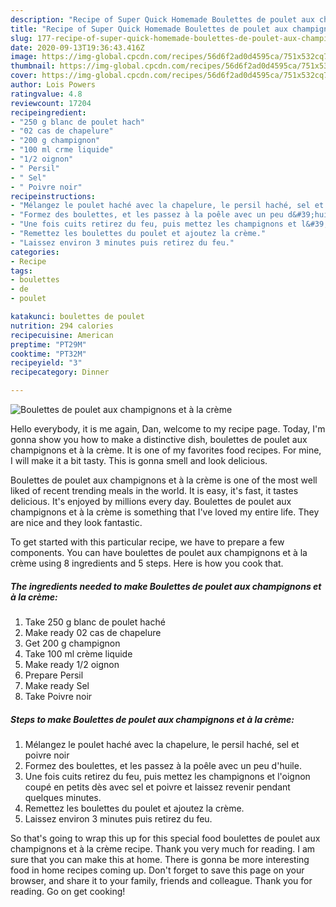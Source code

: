 ```yaml
---
description: "Recipe of Super Quick Homemade Boulettes de poulet aux champignons et à la crème"
title: "Recipe of Super Quick Homemade Boulettes de poulet aux champignons et à la crème"
slug: 177-recipe-of-super-quick-homemade-boulettes-de-poulet-aux-champignons-et-a-la-creme
date: 2020-09-13T19:36:43.416Z
image: https://img-global.cpcdn.com/recipes/56d6f2ad0d4595ca/751x532cq70/boulettes-de-poulet-aux-champignons-et-a-la-creme-photo-principale-de-la-recette.jpg
thumbnail: https://img-global.cpcdn.com/recipes/56d6f2ad0d4595ca/751x532cq70/boulettes-de-poulet-aux-champignons-et-a-la-creme-photo-principale-de-la-recette.jpg
cover: https://img-global.cpcdn.com/recipes/56d6f2ad0d4595ca/751x532cq70/boulettes-de-poulet-aux-champignons-et-a-la-creme-photo-principale-de-la-recette.jpg
author: Lois Powers
ratingvalue: 4.8
reviewcount: 17204
recipeingredient:
- "250 g blanc de poulet hach"
- "02 cas de chapelure"
- "200 g champignon"
- "100 ml crme liquide"
- "1/2 oignon"
- " Persil"
- " Sel"
- " Poivre noir"
recipeinstructions:
- "Mélangez le poulet haché avec la chapelure, le persil haché, sel et poivre noir"
- "Formez des boulettes, et les passez à la poêle avec un peu d&#39;huile."
- "Une fois cuits retirez du feu, puis mettez les champignons et l&#39;oignon coupé en petits dès avec sel et poivre et laissez revenir pendant quelques minutes."
- "Remettez les boulettes du poulet et ajoutez la crème."
- "Laissez environ 3 minutes puis retirez du feu."
categories:
- Recipe
tags:
- boulettes
- de
- poulet

katakunci: boulettes de poulet 
nutrition: 294 calories
recipecuisine: American
preptime: "PT29M"
cooktime: "PT32M"
recipeyield: "3"
recipecategory: Dinner

---
```



![Boulettes de poulet aux champignons et à la crème](https://img-global.cpcdn.com/recipes/56d6f2ad0d4595ca/751x532cq70/boulettes-de-poulet-aux-champignons-et-a-la-creme-photo-principale-de-la-recette.jpg)

Hello everybody, it is me again, Dan, welcome to my recipe page. Today, I'm gonna show you how to make a distinctive dish, boulettes de poulet aux champignons et à la crème. It is one of my favorites food recipes. For mine, I will make it a bit tasty. This is gonna smell and look delicious.

Boulettes de poulet aux champignons et à la crème is one of the most well liked of recent trending meals in the world. It is easy, it's fast, it tastes delicious. It's enjoyed by millions every day. Boulettes de poulet aux champignons et à la crème is something that I've loved my entire life. They are nice and they look fantastic.




To get started with this particular recipe, we have to prepare a few components. You can have boulettes de poulet aux champignons et à la crème using 8 ingredients and 5 steps. Here is how you cook that.

<!--inarticleads1-->

##### The ingredients needed to make Boulettes de poulet aux champignons et à la crème:

1. Take 250 g blanc de poulet haché
1. Make ready 02 cas de chapelure
1. Get 200 g champignon
1. Take 100 ml crème liquide
1. Make ready 1/2 oignon
1. Prepare  Persil
1. Make ready  Sel
1. Take  Poivre noir




<!--inarticleads2-->

##### Steps to make Boulettes de poulet aux champignons et à la crème:

1. Mélangez le poulet haché avec la chapelure, le persil haché, sel et poivre noir
1. Formez des boulettes, et les passez à la poêle avec un peu d&#39;huile.
1. Une fois cuits retirez du feu, puis mettez les champignons et l&#39;oignon coupé en petits dès avec sel et poivre et laissez revenir pendant quelques minutes.
1. Remettez les boulettes du poulet et ajoutez la crème.
1. Laissez environ 3 minutes puis retirez du feu.




So that's going to wrap this up for this special food boulettes de poulet aux champignons et à la crème recipe. Thank you very much for reading. I am sure that you can make this at home. There is gonna be more interesting food in home recipes coming up. Don't forget to save this page on your browser, and share it to your family, friends and colleague. Thank you for reading. Go on get cooking!
